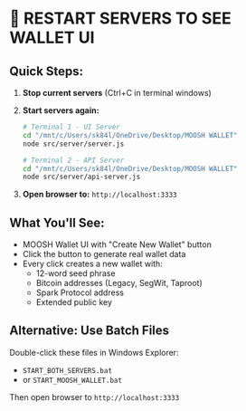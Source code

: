 # 🚨 RESTART SERVERS TO SEE WALLET UI

## Quick Steps:

1. **Stop current servers** (Ctrl+C in terminal windows)

2. **Start servers again:**
   ```bash
   # Terminal 1 - UI Server
   cd "/mnt/c/Users/sk84l/OneDrive/Desktop/MOOSH WALLET"
   node src/server/server.js
   ```
   
   ```bash
   # Terminal 2 - API Server
   cd "/mnt/c/Users/sk84l/OneDrive/Desktop/MOOSH WALLET"
   node src/server/api-server.js
   ```

3. **Open browser to:** `http://localhost:3333`

## What You'll See:
- MOOSH Wallet UI with "Create New Wallet" button
- Click the button to generate real wallet data
- Every click creates a new wallet with:
  - 12-word seed phrase
  - Bitcoin addresses (Legacy, SegWit, Taproot)
  - Spark Protocol address
  - Extended public key

## Alternative: Use Batch Files
Double-click these files in Windows Explorer:
- `START_BOTH_SERVERS.bat`
- or `START_MOOSH_WALLET.bat`

Then open browser to `http://localhost:3333`